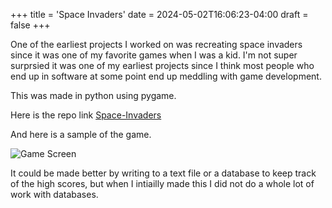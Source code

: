 +++
title = 'Space Invaders'
date = 2024-05-02T16:06:23-04:00
draft = false
+++


One of the earliest projects I worked on was recreating space invaders since it was one of my favorite games when I was a kid. I'm not super surprsied it was one of my earliest projects since I think most people who end up in software at some point end up meddling with game development.

This was made in python using pygame.

Here is the repo link [Space-Invaders](https://github.com/m-r-maxwell/space-invaders/tree/master)

And here is a sample of the game.

![Game Screen](/img/spin.png "game start screen")

It could be made better by writing to a text file or a database to keep track of the high scores, but when I intiailly made this I did not do a whole lot of work with databases.